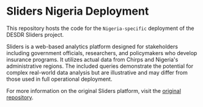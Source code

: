 # Sliders Nigeria Deployment

This repository hosts the code for the `Nigeria-specific` deployment of the DESDR Sliders project.

Sliders is a web-based analytics platform designed for stakeholders including government officials, researchers, and policymakers who develop insurance programs.  It utilizes actual data from Chirps and Nigeria's administrative regions. The included queries demonstrate the potential for complex real-world data analysis but are illustrative and may differ from those used in full operational deployment.

For more information on the original Sliders platform, visit the [original repository](https://github.com/Columbia-DESDR/Sliders).
